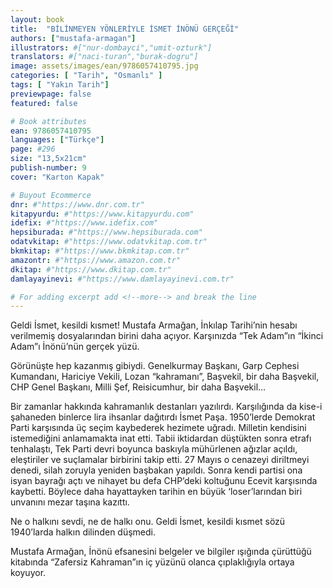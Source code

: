 ```yaml
---
layout: book
title:  "BİLİNMEYEN YÖNLERİYLE İSMET İNÖNÜ GERÇEĞİ"
authors: ["mustafa-armagan"]
illustrators: #["nur-dombayci","umit-ozturk"]
translators: #["naci-turan","burak-dogru"]
image: assets/images/ean/9786057410795.jpg
categories: [ "Tarih", "Osmanlı" ]
tags: [ "Yakın Tarih"]
previewpage: false
featured: false

# Book attributes
ean: 9786057410795
languages: ["Türkçe"]
page: #296
size: "13,5x21cm"
publish-number: 9
cover: "Karton Kapak"

# Buyout Ecommerce
dnr: #"https://www.dnr.com.tr"
kitapyurdu: #"https://www.kitapyurdu.com"
idefix: #"https://www.idefix.com"
hepsiburada: #"https://www.hepsiburada.com"
odatvkitap: #"https://www.odatvkitap.com.tr"
bkmkitap: #"https://www.bkmkitap.com.tr"
amazontr: #"https://www.amazon.com.tr"
dkitap: #"https://www.dkitap.com.tr"
damlayayinevi: #"https://www.damlayayinevi.com.tr"

# For adding excerpt add <!--more--> and break the line
---
```

Geldi İsmet, kesildi kısmet!
Mustafa Armağan, İnkılap Tarihi’nin hesabı verilmemiş dosyalarından birini daha açıyor. Karşınızda “Tek Adam”ın “İkinci Adam”ı İnönü’nün gerçek yüzü.
<!--more--> 
Görünüşte hep kazanmış gibiydi. Genelkurmay Başkanı, Garp Cephesi Kumandanı, Hariciye Vekili, Lozan “kahramanı”, Başvekil, bir daha Başvekil, CHP Genel Başkanı, Milli Şef, Reisicumhur, bir daha Başvekil…

Bir zamanlar hakkında kahramanlık destanları yazılırdı. Karşılığında da kise-i şahaneden binlerce lira ihsanlar dağıtırdı İsmet Paşa. 1950’lerde Demokrat Parti karşısında üç seçim kaybederek hezimete uğradı. Milletin kendisini istemediğini anlamamakta inat etti. Tabii iktidardan düştükten sonra etrafı tenhalaştı, Tek Parti devri boyunca baskıyla mühürlenen ağızlar açıldı, eleştiriler ve suçlamalar birbirini takip etti. 27 Mayıs o cenazeyi diriltmeyi denedi, silah zoruyla yeniden başbakan yapıldı. Sonra kendi partisi ona isyan bayrağı açtı ve nihayet bu defa CHP’deki koltuğunu Ecevit karşısında kaybetti. Böylece daha hayattayken tarihin en büyük ‘loser’larından biri unvanını mezar taşına kazıttı.

Ne o halkını sevdi, ne de halkı onu. Geldi İsmet, kesildi kısmet sözü 1940’larda halkın dilinden düşmedi.

Mustafa Armağan, İnönü efsanesini belgeler ve bilgiler ışığında çürüttüğü kitabında “Zafersiz Kahraman”ın iç yüzünü olanca çıplaklığıyla ortaya koyuyor.